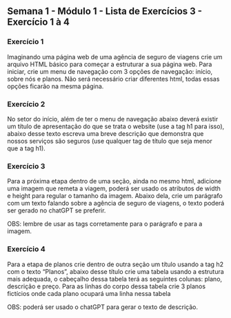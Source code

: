## Semana 1 - Módulo 1 - Lista de Exercícios 3 - Exercício 1 à 4
<h3>Exercício 1</h3>
<p>Imaginando uma página web de uma agência de seguro de viagens crie um arquivo HTML básico para começar a estruturar a sua página web.
   Para iniciar, crie um menu de navegação com 3 opções de navegação: início, sobre nós e planos. Não será necessário criar diferentes html, todas essas opções ficarão na mesma página.</p>
  
<h3>Exercício 2</h3>
<p>No setor do início, além de ter o menu de navegação abaixo deverá existir um título de apresentação do que se trata o website (use a tag h1 para isso), 
  abaixo desse texto escreva uma breve descrição que demonstra que nossos serviços são seguros (use qualquer tag de título que seja menor que a tag h1).</p>
  
<h3>Exercício 3</h3>
<p>Para a próxima etapa dentro de uma seção, ainda no mesmo html, adicione uma imagem que remeta a viagem, poderá ser usado os atributos de width e height para regular o tamanho da imagem. 
  Abaixo dela, crie um parágrafo com um texto falando sobre a agência de seguro de viagens, o texto poderá ser gerado no chatGPT se preferir.

OBS: lembre de usar as tags corretamente para o parágrafo e para a imagem.</p>

<h3>Exercício 4</h3>
<p>Para a etapa de planos crie dentro de outra seção um título usando a tag h2 com o texto “Planos”, abaixo desse título crie uma tabela usando a estrutura mais adequada, 
  o cabeçalho dessa tabela terá as seguintes colunas: plano, descrição e preço. Para as linhas do corpo dessa tabela crie 3 planos fictícios onde cada plano ocupará uma linha nessa tabela

OBS: poderá ser usado o chatGPT para gerar o texto de descrição.</p>
